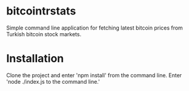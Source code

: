 # bitcointrstats

Simple command line application for fetching latest bitcoin prices from Turkish bitcoin stock markets.

# Installation
Clone the project and enter 'npm install' from the command line. Enter 'node ./index.js to the command line.'
